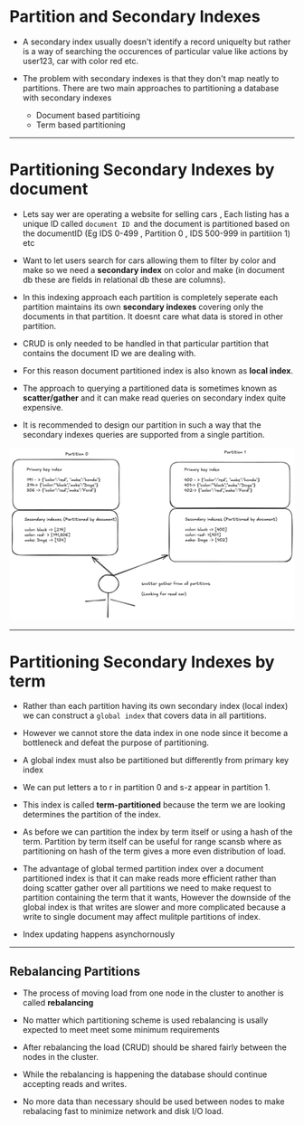 # Partition and Secondary Indexes

- A secondary index usually doesn't identify a record uniquelty but rather is a way of searching the occurences of particular value like actions by user123, car with color red etc.

- The problem with secondary indexes is that they don't map neatly to partitions. There are two main approaches to partitioning a database with secondary indexes
     - Document based partitioing
     - Term based partitioning

---

# Partitioning Secondary Indexes by document

- Lets say wer are operating a website for selling cars , Each listing has a unique ID called ``document ID ``and the document is partitioned based on the documentID (Eg IDS 0-499 , Partition 0 , IDS 500-999 in partitiion 1) etc

- Want to let users search for cars allowing them to filter by color and make so we need a **secondary index** on color and make (in document db these are fields in relational db these are columns).

- In this indexing approach each partition is completely seperate each partition maintains its own **secondary indexes** covering only the documents in that partition.  It doesnt care what data is stored in other partition.

- CRUD is only needed to be handled in that particular partition that contains the document ID we are dealing with.

- For this reason document partitioned index is also known as **local index**.

- The approach to querying a partitioned data is sometimes known as **scatter/gather** and it can make read queries on secondary index quite expensive.

-  It is recommended to design our partition in such a way that the secondary indexes queries are supported from a single partition.


![alt text](../assets/scatter-gather.png)

---

# Partitioning Secondary Indexes by term

- Rather than each partition having its own secondary index (local index) we can construct a ``global index`` that covers data in all partitions.

- However we cannot store the data index in one node since it become a bottleneck and defeat the purpose of partitioning.

- A global index must also be partitioned but differently from primary key index

- We can put letters a to r in partition 0 and s-z appear in partition 1. 

- This index is called **term-partitioned** because the term we are looking determines the partition of the index. 

- As before we can partition the index by term itself or using a hash of the term. Partition by term itself can be useful for range scansb where as partitioning on hash of the term gives a more even distribution of load.

- The advantage of global termed partition index over a document partitioned index is that it can make reads more efficient rather than doing scatter gather over all partitions we need to make request to partition containing the term that it wants, However the downside of the global index is that writes are
slower and more complicated because a write to single document may affect mulitple partitions of index.

- Index updating happens asynchornously 

---

## Rebalancing Partitions

- The process of moving load from one node in the cluster to another is called **rebalancing**

- No matter which partitioning scheme is used rebalancing is usally expected to meet meet some minimum requirements

- After rebalancing the load (CRUD) should be shared fairly between the nodes in the cluster.

- While the rebalancing is happening the database should continue accepting reads and writes.

- No more data than necessary should be used between nodes to make rebalacing fast to minimize network and disk I/O load.


